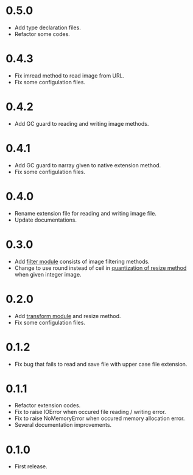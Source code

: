 # 0.5.0
- Add type declaration files.
- Refactor some codes.

# 0.4.3
- Fix imread method to read image from URL.
- Fix some configulation files.

# 0.4.2
- Add GC guard to reading and writing image methods.

# 0.4.1
- Add GC guard to narray given to native extension method.
- Fix some configulation files.

# 0.4.0
- Rename extension file for reading and writing image file.
- Update documentations.

# 0.3.0
- Add [filter module](https://yoshoku.github.io/magro/doc/Magro/Filter.html) consists of image filtering methods.
- Change to use round instead of ceil in [quantization of resize method](https://github.com/yoshoku/magro/commit/1b3308ddfb98a650889483af3cd2045aaf6b8837) when given integer image.

# 0.2.0
- Add [transform module](https://yoshoku.github.io/magro/doc/Magro/Transform.html) and resize method.
- Fix some configulation files.

# 0.1.2
- Fix bug that fails to read and save file with upper case file extension.

# 0.1.1
- Refactor extension codes.
- Fix to raise IOError when occured file reading / writing error.
- Fix to raise NoMemoryError when occured memory allocation error.
- Several documentation improvements.

# 0.1.0
- First release.
